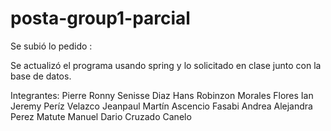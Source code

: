 # posta-group1-parcial

Se subió lo pedido :

Se actualizó el programa usando spring y
lo solicitado en clase junto con la base de datos.

Integrantes:
Pierre Ronny Senisse Diaz
Hans Robinzon Morales Flores
Ian Jeremy Períz Velazco
Jeanpaul Martín Ascencio Fasabi
Andrea Alejandra Perez Matute
Manuel Dario Cruzado Canelo
